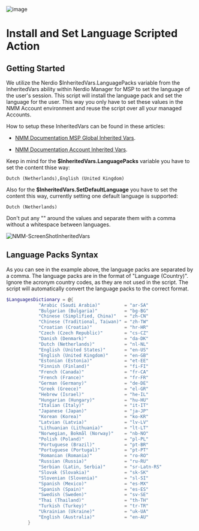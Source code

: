 ![image](https://github.com/Get-Nerdio/NMM-SE/assets/52416805/5c8dd05e-84a7-49f9-8218-64412fdaffaf)

# Install and Set Language Scripted Action

## Getting Started

We utilize the Nerdio $InheritedVars.LanguagePacks variable from the InheritedVars ability within Nerdio Manager for MSP to set the language of the user's session. This script will install the language pack and set the language for the user. This way you only have to set these values in the NMM Account environment and reuse the script over all your managed Accounts.

How to setup these InheritedVars can be found in these articles: 

- [NMM Documentation MSP Global Inherited Vars](https://nmmhelp.getnerdio.com/hc/en-us/articles/25498222400269-Scripted-Actions-MSP-Level-Variables).

- [NMM Documentation Account Inherited Vars](https://nmmhelp.getnerdio.com/hc/en-us/articles/25498291119629-Scripted-Actions-Account-Level-Variables).

Keep in mind for the **$InheritedVars.LanguagePacks** variable you have to set the content thise way:
```text
Dutch (Netherlands),English (United Kingdom)
```
Also for the **$InheritedVars.SetDefaultLanguage** you have to set the content this way, currently setting one default language is supported:
```text
Dutch (Netherlands)
```
Don't put any "" around the values and separate them with a comma without a whitespace between languages.

![NMM-ScreenShotInheritedVars](https://github.com/Get-Nerdio/NMM-SE/assets/52416805/34880301-b384-44e3-82b4-351eab5ee87d)


## Language Packs Syntax

As you can see in the example above, the language packs are separated by a comma. The language packs are in the format of "Language (Country)". Ignore the acronym country codes, as they are not used in the script. The script will automatically convert the language packs to the correct format.

```powershell
$LanguagesDictionary = @{
            "Arabic (Saudi Arabia)"         = "ar-SA"
            "Bulgarian (Bulgaria)"          = "bg-BG"
            "Chinese (Simplified, China)"   = "zh-CN"
            "Chinese (Traditional, Taiwan)" = "zh-TW"
            "Croatian (Croatia)"            = "hr-HR"
            "Czech (Czech Republic)"        = "cs-CZ"
            "Danish (Denmark)"              = "da-DK"
            "Dutch (Netherlands)"           = "nl-NL"
            "English (United States)"       = "en-US"
            "English (United Kingdom)"      = "en-GB"
            "Estonian (Estonia)"            = "et-EE"
            "Finnish (Finland)"             = "fi-FI"
            "French (Canada)"               = "fr-CA"
            "French (France)"               = "fr-FR"
            "German (Germany)"              = "de-DE"
            "Greek (Greece)"                = "el-GR"
            "Hebrew (Israel)"               = "he-IL"
            "Hungarian (Hungary)"           = "hu-HU"
            "Italian (Italy)"               = "it-IT"
            "Japanese (Japan)"              = "ja-JP"
            "Korean (Korea)"                = "ko-KR"
            "Latvian (Latvia)"              = "lv-LV"
            "Lithuanian (Lithuania)"        = "lt-LT"
            "Norwegian, Bokmål (Norway)"    = "nb-NO"
            "Polish (Poland)"               = "pl-PL"
            "Portuguese (Brazil)"           = "pt-BR"
            "Portuguese (Portugal)"         = "pt-PT"
            "Romanian (Romania)"            = "ro-RO"
            "Russian (Russia)"              = "ru-RU"
            "Serbian (Latin, Serbia)"       = "sr-Latn-RS"
            "Slovak (Slovakia)"             = "sk-SK"
            "Slovenian (Slovenia)"          = "sl-SI"
            "Spanish (Mexico)"              = "es-MX"
            "Spanish (Spain)"               = "es-ES"
            "Swedish (Sweden)"              = "sv-SE"
            "Thai (Thailand)"               = "th-TH"
            "Turkish (Turkey)"              = "tr-TR"
            "Ukrainian (Ukraine)"           = "uk-UA"
            "English (Australia)"           = "en-AU"
        }
```
